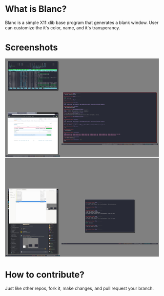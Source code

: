 # What is Blanc?
Blanc is a simple X11 xlib base program that generates a blank window. User can customize the it's color, name, and it's transperancy. 

# Screenshots
![Sample 1](/image/1.jpg)
![Sample 2](/image/2.jpg)

# How to contribute?
Just like other repos, fork it, make changes, and pull request your branch.
